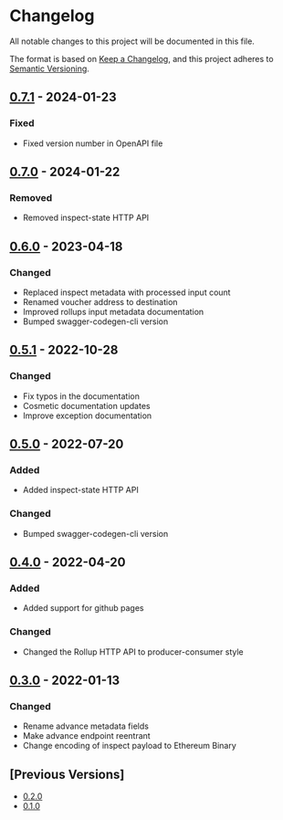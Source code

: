 # Changelog

All notable changes to this project will be documented in this file.

The format is based on [Keep a Changelog](https://keepachangelog.com/en/1.0.0/),
and this project adheres to [Semantic Versioning](https://semver.org/spec/v2.0.0.html).

## [0.7.1] - 2024-01-23

### Fixed

- Fixed version number in OpenAPI file

## [0.7.0] - 2024-01-22

### Removed

- Removed inspect-state HTTP API

## [0.6.0] - 2023-04-18

### Changed

- Replaced inspect metadata with processed input count
- Renamed voucher address to destination
- Improved rollups input metadata documentation
- Bumped swagger-codegen-cli version

## [0.5.1] - 2022-10-28

### Changed

- Fix typos in the documentation
- Cosmetic documentation updates
- Improve exception documentation

## [0.5.0] - 2022-07-20

### Added

- Added inspect-state HTTP API

### Changed

- Bumped swagger-codegen-cli version

## [0.4.0] - 2022-04-20

### Added

- Added support for github pages

### Changed

- Changed the Rollup HTTP API to producer-consumer style

## [0.3.0] - 2022-01-13

### Changed

- Rename advance metadata fields
- Make advance endpoint reentrant
- Change encoding of inspect payload to Ethereum Binary

## [Previous Versions]

- [0.2.0]
- [0.1.0]

[unreleased]: https://github.com/cartesi/openapi-interfaces/compare/v0.7.1...HEAD
[0.7.1]: https://github.com/cartesi/openapi-interfaces/releases/tag/v0.7.1
[0.7.0]: https://github.com/cartesi/openapi-interfaces/releases/tag/v0.7.0
[0.6.0]: https://github.com/cartesi/openapi-interfaces/releases/tag/v0.6.0
[0.5.1]: https://github.com/cartesi/openapi-interfaces/releases/tag/v0.5.1
[0.5.0]: https://github.com/cartesi/openapi-interfaces/releases/tag/v0.5.0
[0.4.0]: https://github.com/cartesi/openapi-interfaces/releases/tag/v0.4.0
[0.3.0]: https://github.com/cartesi/openapi-interfaces/releases/tag/v0.3.0
[0.2.0]: https://github.com/cartesi/openapi-interfaces/releases/tag/v0.2.0
[0.1.0]: https://github.com/cartesi/openapi-interfaces/releases/tag/v0.1.0

